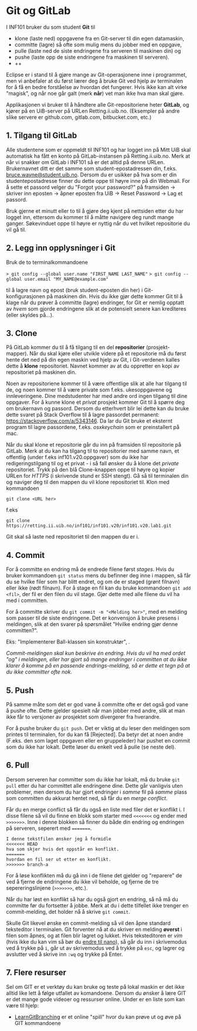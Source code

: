 # Git og GitLab

I INF101 bruker du som student **Git** til

- klone (laste ned) oppgavene fra en Git-server til din egen datamaskin,
- committe (lagre) så ofte som mulig mens du jobber med en oppgave,
- pulle (laste ned de siste endringene fra serveren til maskinen din) og
- pushe (laste opp de siste endringene fra maskinen til serveren).
- ++

Eclipse er i stand til å gjøre mange av Git-operasjonene inne i programmet, men vi anbefaler at du først lærer deg å bruke Git ved hjelp av terminalen for å få en bedre forståelse av hvordan det fungerer. Hvis ikke kan alt virke "magisk", og når noe går galt (merk **når**) vet man ikke hva man skal gjøre.

Applikasjonen vi bruker til å håndtere alle Git-repositoriene heter **GitLab**, og kjører på en UiB-server på URLen Retting.ii.uib.no. (Eksempler på andre slike servere er github.com, gitlab.com, bitbucket.com, etc.)

## 1. Tilgang til GitLab

Alle studentene som er oppmeldt til INF101 og har logget inn på Mitt UiB skal automatisk ha fått en konto på GitLab-instansen på Retting.ii.uib.no. Merk at når vi snakker om GitLab i INF101 så er det alltid på denne URLen. Brukernavnet ditt er det samme som student-epostadressen din, f.eks. bruce.wayne@student.uib.no. Dersom du er usikker på hva som er din studentepostadresse finner du dette oppe til høyre inne på din Webmail. For å sette et passord velger du "Forgot your password?" på framsiden -> skriver inn eposten -> åpner eposten fra UiB -> Reset Password -> Lag et passord.

Bruk gjerne et minutt eller to til å gjøre deg kjent på nettsiden etter du har logget inn, ettersom du kommer til å måtte navigere deg rundt mange ganger. Søkevinduet oppe til høyre er nyttig når du vet hvilket repositorie du vil gå til.

## 2. Legg inn opplysninger i Git

Bruk de to terminalkommandoene

`> git config --global user.name "FIRST_NAME LAST_NAME"`
`> git config --global user.email "MY_NAME@example.com"`

til å lagre navn og epost (bruk student-eposten din her) i Git-konfigurasjonen på maskinen din. Hvis du ikke gjør dette kommer Git til å klage når du prøver å committe (lagre) endringer, for Git er nemlig opptatt av _hvem_ som gjorde endringene slik at de potensielt senere kan krediteres (eller skyldes på...).

## 3. Clone

På GitLab kommer du til å få tilgang til en del **repositorier** (prosjekt-mapper). Når du skal kjøre eller utvikle videre på et repositorie må du først hente det ned på din egen maskin ved hjelp av Git, i Git-verdenen kalles dette å **klone** repositoriet. Navnet kommer av at du oppretter en kopi av repositoriet på maskinen din.

Noen av repositoriene kommer til å være offentlige slik at alle har tilgang til de, og noen kommer til å være private som f.eks. ukesoppgavene og innleveringene. Dine medstudenter har med andre ord ingen tilgang til dine oppgaver. For å kunne klone et _privat_ prosjekt kommer Git til å spørre deg om brukernavn og passord. Dersom du etterhvert blir lei dette kan du bruke dette svaret på Stack Overflow til å lagre passordet permanent: https://stackoverflow.com/a/5343146. Da lar du Git bruke et eksternt program til lagre passordene, f.eks. _osxkeychain_ som er preinstallert på mac.

Når du skal klone et repositorie går du inn på framsiden til repositorie på GitLab. Merk at du kan ha tilgang til to repositorier med samme navn, et offentlig (under f.eks inf101.v20.oppgaver) som du ikke har redigeringstilgang til og et privat - i så fall ønsker du å klone det _private_ repositoriet. Trykk på den blå Clone-knappen oppe til høyre og kopier URLen for _HTTPS_ (i skrivende stund er SSH stengt). Gå så til terminalen din og naviger deg til den mappen du vil klone repositoriet til. Klon med kommandoen

`git clone <URL her>`

f.eks

`git clone https://retting.ii.uib.no/inf101/inf101.v20/inf101.v20.lab1.git`

Git skal så laste ned repositoriet til den mappen du er i.

## 4. Commit

For å committe en endring må de endrede filene først _stages_. Hvis du bruker kommandoen `git status` mens du befinner deg inne i mappen, så får du se hvilke filer som har blitt endret, og om de er staged (grønt filnavn) eller ikke (rødt filnavn). For å stage en fil kan du bruke kommandoen `git add <fil>`, der fil er den filen du vil stage. Gjør dette med alle filene du vil ha med i committen.

For å committe skriver du `git commit -m "<Melding her>"`, med en melding som passer til de siste endringene. Det er konvensjon å bruke presens i meldingen, slik at den svarer på spørsmålet "Hvilke endring gjør denne committen?".

Eks: "Implementerer Ball-klassen sin konstruktør", .

_Commit-meldingen skal kun beskrive én endring. Hvis du vil ha med ordet "og" i meldingen, eller har gjort så mange endringer i committen at du ikke klarer å komme på en passende endrings-melding, så er dette et tegn på at du ikke committer ofte nok._

## 5. Push

På samme måte som det er god vane å committe ofte er det også god vane å pushe ofte. Dette gjelder spesielt når man jobber med andre, slik at man ikke får to versjoner av prosjektet som divergerer fra hverandre.

For å pushe bruker du `git push`. Det er viktig at du leser den meldingen som printes til terminalen, for du kan få [Rejected]. Da betyr det at noen andre (F.eks. den som laget oppgaven eller en gruppeleder) har pushet en commit som du ikke har lokalt. Dette løser du enkelt ved å pulle (se neste del).

## 6. Pull

Dersom serveren har committer som du ikke har lokalt, må du bruke `git pull` etter du har committet alle endringene dine. Dette går vanligvis uten problemer, men dersom du har gjort endringer i _samme_ fil på _samme_ plass som committen du akkurat hentet ned, så får du en _merge conflict_.

Får du en merge conflict så får du også en liste med filer det er konflikt i. I disse filene så vil du finne en blokk som starter med `<<<<<<<` og ender med `>>>>>>>`. Inne i denne blokken så finner du både din endring og endringen på serveren, seperert med `=======`.

```
I denne tekstfilen ønsker jeg å formidle
<<<<<<< HEAD
hva som skjer hvis det oppstår en konflikt.
=======
hvordan en fil ser ut etter en konflikt.
>>>>>>> branch-a
```

For å løse konflikten må du gå inn i de filene det gjelder og "reparere" de ved å fjerne de endringene du ikke vil beholde, og fjerne de tre sepereringslinjene (`>>>>>>>`, etc.).

Når du har løst en konflikt så har du også gjort en endring, så nå må du committe før du fortsetter å jobbe. Merk at du i dette tilfellet ikke trenger en commit-melding, det holder nå å skrive `git commit`.

Skulle Git likevel ønske en commit-melding så vil den åpne standard teksteditor i terminalen. Git forventer nå at du skriver en melding **øverst** i filen som åpnes, og at filen blir lagret og lukket. Hvis teksteditoren er _vim_ (hvis ikke du kan vim så bør du [endre til nano](https://superuser.com/a/503845)), så går du inn i skrivemodus ved å trykke på `i`, går ut av skrivemodus ved å trykke på `esc`, og lagrer og avslutter ved å skrive inn `:wq` og trykke på Enter.

## 7. Flere resurser

Sel om GIT er et verktøy du kan bruke og teste på lokal maskin er det ikke alltid like lett å følge utfallet av komandoene. Dersom du ønsker å lære GIT er det mange gode videoer og
ressurser online. Under er en liste som kan være til hjelp:

- [LearnGitBranching](https://learngitbranching.js.org/) er et online "spill" hvor du kan prøve ut og øve på GIT kommandoene
